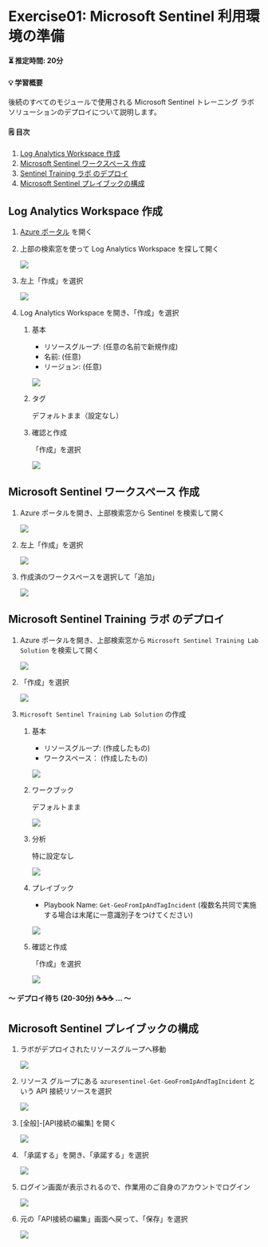 # Exercise01: Microsoft Sentinel 利用環境の準備

#### ⏳ 推定時間: 20分

#### 💡 学習概要

後続のすべてのモジュールで使用される Microsoft Sentinel トレーニング ラボ ソリューションのデプロイについて説明します。

#### 🗒️ 目次

1. [Log Analytics Workspace 作成](#log-analytics-workspace-作成)
1. [Microsoft Sentinel ワークスペース 作成](#microsoft-sentinel-ワークスペース-作成)
1. [Sentinel Training ラボ のデプロイ](#sentinel-training-ラボ-のデプロイ)
1. [Microsoft Sentinel プレイブックの構成](#microsoft-sentinel-プレイブックの構成)

## Log Analytics Workspace 作成

1. [Azure ポータル](https://portal.azure.com/) を開く
1. 上部の検索窓を使って Log Analytics Workspace を探して開く

    ![](../images/ex01-001.png)

1. 左上「作成」を選択

    ![](../images/ex01-002.png)

1. Log Analytics Workspace を開き、「作成」を選択
    1. 基本

        - リソースグループ: (任意の名前で新規作成)
        - 名前: (任意)
        - リージョン: (任意)
    
        ![](../images/ex01-003.png)

    1. タグ

        デフォルトまま（設定なし）

    1. 確認と作成

        「作成」を選択

        ![](../images/ex01-004.png)


## Microsoft Sentinel ワークスペース 作成

1. Azure ポータルを開き、上部検索窓から Sentinel を検索して開く

    ![](../images/ex01-101.png)

1. 左上「作成」を選択

    ![](../images/ex01-102.png)

1. 作成済のワークスペースを選択して「追加」

    ![](../images/ex01-103.png)


## Microsoft Sentinel Training ラボ のデプロイ

1. Azure ポータルを開き、上部検索窓から `Microsoft Sentinel Training Lab Solution` を検索して開く

    ![](../images/ex01-201.png)

1. 「作成」を選択

    ![](../images/ex01-202.png)

1. `Microsoft Sentinel Training Lab Solution` の作成
    1. 基本

        - リソースグループ: (作成したもの)
        - ワークスペース： (作成したもの)

        ![](../images/ex01-203a.png)

    1. ワークブック

        デフォルトまま

        ![](../images/ex01-203b.png)

    1. 分析

        特に設定なし

        ![](../images/ex01-203c.png)

    1. プレイブック

        - Playbook Name: `Get-GeoFromIpAndTagIncident` (複数名共同で実施する場合は末尾に一意識別子をつけてください)

        ![](../images/ex01-203d.png)

    1. 確認と作成

        「作成」を選択

        ![](../images/ex01-204.png)


#### ～ デプロイ待ち (20-30分) ☕☕☕ ... ～


## Microsoft Sentinel プレイブックの構成

1. ラボがデプロイされたリソースグループへ移動

    ![](../images/ex01-301.png)

1. リソース グループにある `azuresentinel-Get-GeoFromIpAndTagIncident` という API 接続リソースを選択

    ![](../images/ex01-302.png)

1. [全般]-[API接続の編集] を開く

    ![](../images/ex01-303.png)

1. 「承諾する」を開き、「承諾する」を選択

    ![](../images/ex01-304.png)

1. ログイン画面が表示されるので、作業用のご自身のアカウントでログイン

    ![](../images/ex01-305.png)

1. 元の「API接続の編集」画面へ戻って、「保存」を選択

    ![](../images/ex01-306.png)


